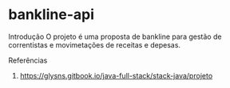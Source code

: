 # bankline-api

Introdução
O projeto é uma proposta de bankline para gestão de correntistas e movimetações de receitas e depesas.
















Referências
1. https://glysns.gitbook.io/java-full-stack/stack-java/projeto

 

